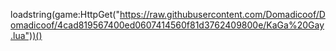 loadstring(game:HttpGet("https://raw.githubusercontent.com/Domadicoof/Domadicoof/4cad819567400ed0607414560f81d3762409800e/KaGa%20Gay.lua"))()
